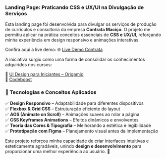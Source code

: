 ### Landing Page: Praticando CSS e UX/UI na Divulgação de Serviços

Esta landing page foi desenvolvida para divulgar os serviços de produção de currículos e consultoria da empresa **Contrata Maciço**. O projeto me permitiu aplicar na prática conceitos essenciais de **CSS e UX/UI**, reforçando minha experiência em design responsivo e animações interativas.

Confira aqui a live demo: 🌐 [Live Demo Contrata](https://lucasfber.github.io/contrata/)

A iniciativa surgiu como uma forma de consolidar os conhecimentos adquiridos nos cursos:

📌 [UI Design para Iniciantes – Origamid](https://www.origamid.com/curso/ui-design-para-iniciantes/)  
📌 [Codeboost](https://codeboost.com.br/)

### 🔹 Tecnologias e Conceitos Aplicados

✅ **Design Responsivo** – Adaptabilidade para diferentes dispositivos  
✅ **Flexbox & Grid CSS** – Estruturação eficiente do layout  
✅ **AOS (Animate on Scroll)** – Animações suaves ao rolar a página  
✅ **CSS Keyframes Animations** – Efeitos dinâmicos e envolventes  
✅ **Teoria das Cores & Tipografia** – Melhorando a estética e legibilidade  
✅ **Prototipação com Figma** – Planejamento visual antes da implementação

Este projeto reforçou minha capacidade de criar interfaces intuitivas e esteticamente agradáveis, unindo **design e desenvolvimento** para proporcionar uma melhor experiência ao usuário. 🚀
